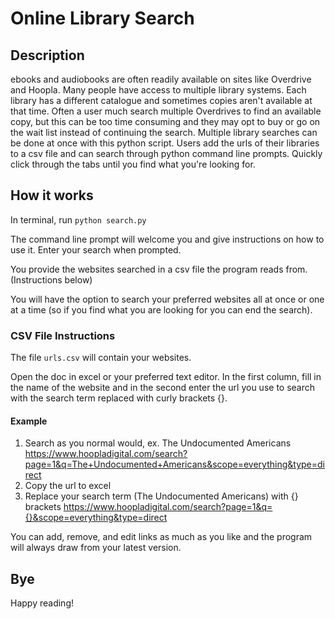 # Online Library Search


## Description

ebooks and audiobooks are often readily available on sites like Overdrive and Hoopla. Many people have access to multiple library systems. Each library has a different catalogue and sometimes copies aren't available at that time. Often a user much search multiple Overdrives to find an available copy, but this can be too time consuming and they may opt to buy or go on the wait list instead of continuing the search. Multiple library searches can be done at once with this python script. Users add the urls of their libraries to a csv file and can search through python command line prompts. Quickly click through the tabs until you find what you're looking for. 

## How it works
In terminal, run `python search.py`

The command line prompt will welcome you and give instructions on how to use it. Enter your search when prompted.

You provide the websites searched in a csv file the program reads from. (Instructions below)

You will have the option to search your preferred websites all at once or one at a time (so if you find what you are looking for you can end the search).

### CSV File Instructions

The file `urls.csv` will contain your websites.

Open the doc in excel or your preferred text editor. In the first column, fill in the name of the website and in the second enter the url you use to search with the search term replaced with curly brackets {}.

#### Example
1. Search as you normal would, ex. The Undocumented Americans
	https://www.hoopladigital.com/search?page=1&q=The+Undocumented+Americans&scope=everything&type=direct
2. Copy the url to excel 
3. Replace your search term (The Undocumented Americans) with {} brackets
	https://www.hoopladigital.com/search?page=1&q={}&scope=everything&type=direct

You can add, remove, and edit links as much as you like and the program will always draw from your latest version.


## Bye
Happy reading!
